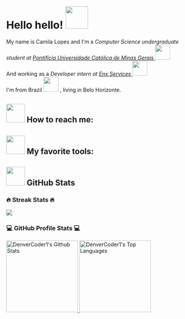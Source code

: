 <h1> Hello hello! <img src="https://media.giphy.com/media/v1.Y2lkPTc5MGI3NjExanQ3a2tvcWJoeDVjdnBqNDg5ejJrNnBoZjVkdXA5YTFwbW44Z294ZyZlcD12MV9zdGlja2Vyc19zZWFyY2gmY3Q9cw/kH21cnlNQ9NeLTpEih/giphy.gif" width="60"> </h1>

<p>
  My name is Camila Lopes and I'm a 
  <em>Computer Science undergraduate student at <a href="https://www.pucminas.br">Pontifícia Universidade Católica de Minas Gerais </a><img src="https://media.giphy.com/media/qCO12lyzGeOBWaEfRq/giphy.gif?cid=790b7611a1lh98agn8vmlmyjgaxrrs4o8cgsirnyr7cogirw&ep=v1_stickers_search&rid=giphy.gif&ct=s" width="40"> </em>
  </br>
  And working as a
  <em>Developer intern at <a href="https://enx.net.br/">Enx Services </a><img src="https://media.giphy.com/media/3R8YiR6xPg6MMVDt0h/giphy.gif?cid=790b7611glu9rgf0xv45j3t4me3qk6qn6mjep4w5498d6pt3&ep=v1_stickers_search&rid=giphy.gif&ct=s" width="40"> </em>
  </br>
  I'm from 
 <a>Brazil</a> <img src="https://media.giphy.com/media/FG5IHTKDa2ocGURPTu/giphy.gif?cid=ecf05e47a7abt1c1wd7s3c2m4peznt9hzx8wyokb504efnfu&ep=v1_stickers_search&rid=giphy.gif&ct=s" width="40">
  , living in Belo Horizonte. 
</p>

<h2> <img src="https://media.giphy.com/media/v1.Y2lkPTc5MGI3NjExZ3V4M2t0ODRiMjlqMmxsdHQzOXdjcWQ1NG0xOHJqZGRraGlheWI2ZiZlcD12MV9zdGlja2Vyc19zZWFyY2gmY3Q9cw/HeSfycr1Z0tmuHDGho/giphy.gif" width="50"> How to reach me: </h2>

<h2> <img src="https://media.giphy.com/media/v1.Y2lkPTc5MGI3NjExZ3V4M2t0ODRiMjlqMmxsdHQzOXdjcWQ1NG0xOHJqZGRraGlheWI2ZiZlcD12MV9zdGlja2Vyc19zZWFyY2gmY3Q9cw/HeSfycr1Z0tmuHDGho/giphy.gif" width="50"> My favorite tools: </h2>

<h2> <img src="https://media.giphy.com/media/9f8mk4P3X2Nvch1z2o/giphy.gif?cid=790b7611ec8dd1p1mvznz2dot07kqrggczovxbbuuxacymh6&ep=v1_stickers_search&rid=giphy.gif&ct=s" width="50"> GitHub Stats </h2>

<h3>🔥 Streak Stats 🔥</h3>
<p>
  <a href="https://github.com/camilamlopes">
    <!-- Use https://streak-stats.demolab.com or self-host with your own Vercel app - visit https://git.io/streak-stats for instructions -->
    <img align="center" src="https://github-readme-streak-stats.herokuapp.com/?user=camilamlopes&theme=dracula&hide_border=true" />
  </a>
</p>

<h3>💻 GitHub Profile Stats 💻</h3>

<a href="https://github.com/camilamlopes">
  <img alt="DenverCoder1's Github Stats" src="https://denvercoder1-github-readme-stats.vercel.app/api/?username=camilamlopes&show_icons=true&include_all_commits=true&count_private=true&theme=dracula&hide_border=true&bg_color=1F222E&title_color=F85D7F&icon_color=F8D866" height="192px"/>
</a>
<a href="https://github.com/camilamlopes">
  <img alt="DenverCoder1's Top Languages" src="https://denvercoder1-github-readme-stats.vercel.app/api/top-langs/?username=camilamlopes&langs_count=8&layout=compact&theme=dracula&hide_border=true&bg_color=1F222E&title_color=F85D7F&icon_color=F8D866&hide=Jupyter%20Notebook,Roff" height="192px"/>
</a>
<br/>
